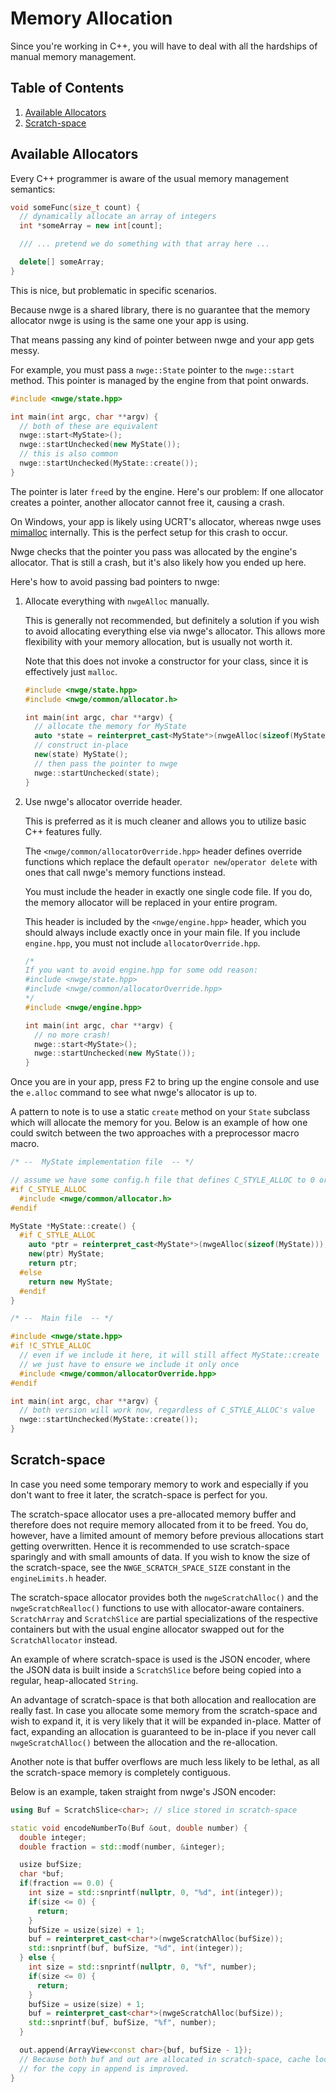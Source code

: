 # Memory Allocation

Since you're working in C++, you will have to deal with all the hardships of
manual memory management.

## Table of Contents

1. [Available Allocators](#available-allocators)
2. [Scratch-space](#scratch-space)

## Available Allocators

Every C++ programmer is aware of the usual memory management semantics:

```c++
void someFunc(size_t count) {
  // dynamically allocate an array of integers
  int *someArray = new int[count];

  /// ... pretend we do something with that array here ...

  delete[] someArray;
}
```

This is nice, but problematic in specific scenarios.

Because nwge is a shared library, there is no guarantee that the memory
allocator nwge is using is the same one your app is using.

That means passing any kind of pointer between nwge and your app gets messy.

For example, you must pass a `nwge::State` pointer to the `nwge::start` method.
This pointer is managed by the engine from that point onwards.

```c++
#include <nwge/state.hpp>

int main(int argc, char **argv) {
  // both of these are equivalent
  nwge::start<MyState>();
  nwge::startUnchecked(new MyState());
  // this is also common
  nwge::startUnchecked(MyState::create());
}
```

The pointer is later `free`d by the engine. Here's our problem: If one allocator
creates a pointer, another allocator cannot free it, causing a crash.

On Windows, your app is likely using UCRT's allocator, whereas nwge uses
[mimalloc][mimalloc] internally. This is the perfect setup for this crash to
occur.

Nwge checks that the pointer you pass was allocated by the engine's allocator.
That is still a crash, but it's also likely how you ended up here.

Here's how to avoid passing bad pointers to nwge:

1. Allocate everything with `nwgeAlloc` manually.

   This is generally not recommended, but definitely a solution if you wish to
   avoid allocating everything else via nwge's allocator. This allows more
   flexibility with your memory allocation, but is usually not worth it.

   Note that this does not invoke a constructor for your class, since it is
   effectively just `malloc`.

   ```c++
   #include <nwge/state.hpp>
   #include <nwge/common/allocator.h>

   int main(int argc, char **argv) {
     // allocate the memory for MyState
     auto *state = reinterpret_cast<MyState*>(nwgeAlloc(sizeof(MyState)));
     // construct in-place
     new(state) MyState();
     // then pass the pointer to nwge
     nwge::startUnchecked(state);
   }
   ```

2. Use nwge's allocator override header.

   This is preferred as it is much cleaner and allows you to utilize basic C++
   features fully.

   The `<nwge/common/allocatorOverride.hpp>` header defines override functions
   which replace the default `operator new`/`operator delete` with ones that
   call nwge's memory functions instead.

   You must include the header in exactly one single code file. If you do, the
   memory allocator will be replaced in your entire program.

   This header is included by the `<nwge/engine.hpp>` header, which you
   should always include exactly once in your main file. If you include
   `engine.hpp`, you must not include `allocatorOverride.hpp`.

   ```c++
   /*
   If you want to avoid engine.hpp for some odd reason:
   #include <nwge/state.hpp>
   #include <nwge/common/allocatorOverride.hpp>
   */
   #include <nwge/engine.hpp>

   int main(int argc, char **argv) {
     // no more crash!
     nwge::start<MyState>();
     nwge::startUnchecked(new MyState());
   }
   ```

Once you are in your app, press <kbd>F2</kbd> to bring up the engine console and
use the `e.alloc` command to see what nwge's allocator is up to.

A pattern to note is to use a static `create` method on your `State` subclass
which will allocate the memory for you. Below is an example of how one could
switch between the two approaches with a preprocessor macro macro.

```c++
/* --  MyState implementation file  -- */

// assume we have some config.h file that defines C_STYLE_ALLOC to 0 or 1
#if C_STYLE_ALLOC
  #include <nwge/common/allocator.h>
#endif

MyState *MyState::create() {
  #if C_STYLE_ALLOC
    auto *ptr = reinterpret_cast<MyState*>(nwgeAlloc(sizeof(MyState)));
    new(ptr) MyState;
    return ptr;
  #else
    return new MyState;
  #endif
}

/* --  Main file  -- */

#include <nwge/state.hpp>
#if !C_STYLE_ALLOC
  // even if we include it here, it will still affect MyState::create
  // we just have to ensure we include it only once
  #include <nwge/common/allocatorOverride.hpp>
#endif

int main(int argc, char **argv) {
  // both version will work now, regardless of C_STYLE_ALLOC's value
  nwge::startUnchecked(MyState::create());
}

```

## Scratch-space

In case you need some temporary memory to work and especially if you don't want
to free it later, the scratch-space is perfect for you.

The scratch-space allocator uses a pre-allocated memory buffer and therefore
does not require memory allocated from it to be freed. You do, however, have a
limited amount of memory before previous allocations start getting overwritten.
Hence it is recommended to use scratch-space sparingly and with small amounts of
data. If you wish to know the size of the scratch-space, see the
`NWGE_SCRATCH_SPACE_SIZE` constant in the `engineLimits.h` header.

The scratch-space allocator provides both the `nwgeScratchAlloc()` and the
`nwgeScratchRealloc()` functions to use with allocator-aware containers.
`ScratchArray` and `ScratchSlice` are partial specializations of the respective
containers but with the usual engine allocator swapped out for the
`ScratchAllocator` instead.

An example of where scratch-space is used is the JSON encoder, where the JSON
data is built inside a `ScratchSlice` before being copied into a regular,
heap-allocated `String`.

An advantage of scratch-space is that both allocation and reallocation are
really fast. In case you allocate some memory from the scratch-space and wish to
expand it, it is very likely that it will be expanded in-place. Matter of fact,
expanding an allocation is guaranteed to be in-place if you never call
`nwgeScratchAlloc()` between the allocation and the re-allocation.

Another note is that buffer overflows are much less likely to be lethal, as all
the scratch-space memory is completely contiguous.

Below is an example, taken straight from nwge's JSON encoder:

```c++
using Buf = ScratchSlice<char>; // slice stored in scratch-space

static void encodeNumberTo(Buf &out, double number) {
  double integer;
  double fraction = std::modf(number, &integer);

  usize bufSize;
  char *buf;
  if(fraction == 0.0) {
    int size = std::snprintf(nullptr, 0, "%d", int(integer));
    if(size <= 0) {
      return;
    }
    bufSize = usize(size) + 1;
    buf = reinterpret_cast<char*>(nwgeScratchAlloc(bufSize));
    std::snprintf(buf, bufSize, "%d", int(integer));
  } else {
    int size = std::snprintf(nullptr, 0, "%f", number);
    if(size <= 0) {
      return;
    }
    bufSize = usize(size) + 1;
    buf = reinterpret_cast<char*>(nwgeScratchAlloc(bufSize));
    std::snprintf(buf, bufSize, "%f", number);
  }

  out.append(ArrayView<const char>{buf, bufSize - 1});
  // Because both buf and out are allocated in scratch-space, cache locality
  // for the copy in append is improved.
}
```

[mimalloc]: https://github.com/microsoft/mimalloc

